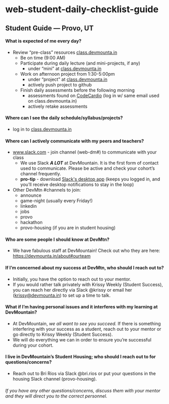 # web-student-daily-checklist-guide


## Student Guide — Provo, UT


####  What is expected of me every day?

* Review “pre-class” resources [class.devmounta.in](http://class.devmounta.in/#/)
  * Be on time (9:00 AM)
  * Participate during daily lecture (and mini-projects, if any)
    * under “mini” at [class.devmounta.in](http://class.devmounta.in/#/)
  * Work on afternoon project from 1:30-5:00pm
    * under “project” at [class.devmounta.in](http://class.devmounta.in/#/)
    * actively push project to github
  * Finish daily assessments before the following morning
    * assessments found on [CodeCardio](https://codecard.io/) (log in w/ same email used on class.devmounta.in)
    * actively retake assessments


#### Where can I see the daily schedule/syllabus/projects?

* log in to [class.devmounta.in](http://class.devmounta.in/#/)


#### Where can I actively communicate with my peers and teachers?

* www.slack.com - join channel (web-dm#) to communicate with your class
  * We use Slack _**A LOT**_  at DevMountain. It is the first form of contact used to communicate.
    Please be active and check your cohort’s channel frequently.
  * **pro-tip** - download [Slack's desktop app](https://slack.com/downloads) (keeps you logged in, and
    you’ll receive desktop notifications to stay in the loop)
* Other DevMtn #channels to join:
  * announce
  * game-night (usually every Friday!)
  * linkedin
  * jobs
  * provo
  * hackathon
  * provo-housing (if you are in student housing)


#### Who are some people I should know at DevMtn?

* We have fabulous staff at DevMountain! Check out who they are here: <https://devmounta.in/about#ourteam>


#### If I’m concerned about my success at DevMtn, who should I reach out to?

* Initially, you have the option to reach out to your mentor.
* If you would rather talk privately with Krissy Weekly (Student Success), you can reach her directly via Slack
  \@krissy or email her (<krissy@devmounta.in>) to set up a time to talk.


#### What if I’m having personal issues and it interferes with my learning at DevMountain?

* At DevMountain, _we all want to see you succeed._ If there is something interfering with your success as a
  student, reach out to your mentor or go directly to Krissy Weekly (Student Success).
* We will do everything we can in order to ensure you’re successful during your cohort.


#### I live in DevMountain’s Student Housing; who should I reach out to for questions/concerns?

  * Reach out to Bri Rios via Slack \@bri.rios or put your questions in the housing Slack channel (provo-housing).


###### If you have any other questions/concerns, discuss them with your mentor and they will direct you to the correct personnel.

